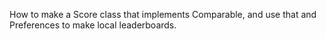 How to make a Score class that implements Comparable, and use that and Preferences to make local leaderboards.
